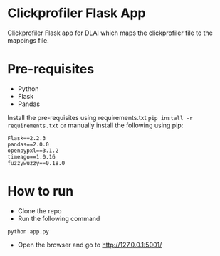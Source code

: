 # Clickprofiler Flask App

Clickprofiler Flask app for DLAI which maps the clickprofiler file to the mappings file.

# Pre-requisites
* Python
* Flask
* Pandas

Install the pre-requisites using requirements.txt `pip install -r requirements.txt` or manually install the following using pip:
```
Flask==2.2.3
pandas==2.0.0
openpypxl==3.1.2
timeago==1.0.16
fuzzywuzzy==0.18.0
```

# How to run
* Clone the repo
* Run the following command
```
python app.py
```
* Open the browser and go to http://127.0.0.1:5001/
